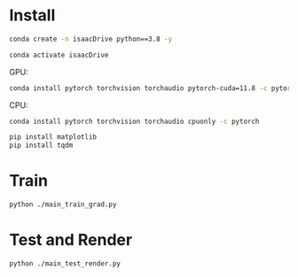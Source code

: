 # Install
```bash
conda create -n isaacDrive python==3.8 -y
```

```bash
conda activate isaacDrive
```

GPU:
```bash
conda install pytorch torchvision torchaudio pytorch-cuda=11.8 -c pytorch -c nvidia
```

CPU:
```bash
conda install pytorch torchvision torchaudio cpuonly -c pytorch
```



```bash
pip install matplotlib
pip install tqdm
```

# Train
```bash
python ./main_train_grad.py
```

# Test and Render

```bash
python ./main_test_render.py
```